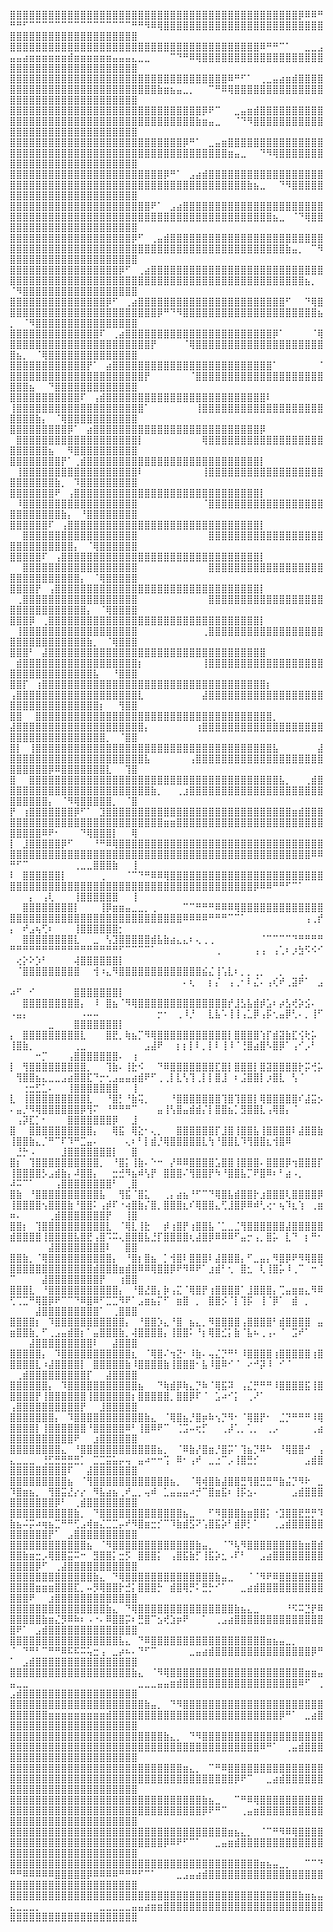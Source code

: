 ⣿⣿⣿⣿⣿⣿⣿⣿⣿⣿⣿⣿⣿⣿⣿⣿⣿⣿⣿⣿⣿⣿⣿⣿⣿⣿⣿⣿⣿⣿⣿⣿⣿⣿⣿⣿⣿⣿⣿⣿⣿⣿⣿⣿⣿⡿⠿⠿⠛⠛⠛⠋⠉⠉⠉⠉⠉⠉⠉⠉⠉⠉⠉⠉⠉⠉⠉⠉⠛⠛⠻⠿⢿⣿⣿⣿⣿⣿⣿⣿⣿⣿⣿⣿⣿⣿⣿⣿⣿⣿⣿⣿⣿⣿⣿⣿⣿⣿⣿⣿⣿⣿⣿⣿⣿⣿⣿⣿⣿⣿⣿⣿⣿⣿⣿⣿⣿⣿
⣿⣿⣿⣿⣿⣿⣿⣿⣿⣿⣿⣿⣿⣿⣿⣿⣿⣿⣿⣿⣿⣿⣿⣿⣿⣿⣿⣿⣿⣿⣿⣿⣿⣿⣿⣿⣿⣿⣿⠿⠛⠛⠉⠁⠀⠀⣀⣀⣠⣤⣤⣴⣶⣶⣶⣶⣶⣶⣾⣶⣶⣶⣶⣶⣶⣤⣤⣤⣄⣀⣀⠀⠀⠀⠉⠙⠛⠿⢿⣿⣿⣿⣿⣿⣿⣿⣿⣿⣿⣿⣿⣿⣿⣿⣿⣿⣿⣿⣿⣿⣿⣿⣿⣿⣿⣿⣿⣿⣿⣿⣿⣿⣿⣿⣿⣿⣿⣿
⣿⣿⣿⣿⣿⣿⣿⣿⣿⣿⣿⣿⣿⣿⣿⣿⣿⣿⣿⣿⣿⣿⣿⣿⣿⣿⣿⣿⣿⣿⣿⣿⣿⣿⠿⠛⠋⠁⠀⢀⣀⣤⣴⣶⣾⣿⣿⣿⣿⣿⣿⣿⣿⣿⣿⣿⣿⣿⣿⣿⣿⣿⣿⣿⣿⣿⣿⣿⣿⣿⣿⣿⣷⣶⣦⣤⣀⡀⠀⠀⠉⠛⠿⢿⣿⣿⣿⣿⣿⣿⣿⣿⣿⣿⣿⣿⣿⣿⣿⣿⣿⣿⣿⣿⣿⣿⣿⣿⣿⣿⣿⣿⣿⣿⣿⣿⣿⣿
⣿⣿⣿⣿⣿⣿⣿⣿⣿⣿⣿⣿⣿⣿⣿⣿⣿⣿⣿⣿⣿⣿⣿⣿⣿⣿⣿⣿⣿⣿⡿⠟⠉⠀⠀⣀⣤⣶⣾⣿⣿⣿⣿⣿⣿⣿⣿⣿⣿⣿⣿⣿⣿⣿⣿⣿⣿⣿⣿⣿⣿⣿⣿⣿⣿⣿⣿⣿⣿⣿⣿⣿⣿⣿⣿⣿⣿⣿⣷⣶⣤⣀⠀⠀⠈⠙⠻⣿⣿⣿⣿⣿⣿⣿⣿⣿⣿⣿⣿⣿⣿⣿⣿⣿⣿⣿⣿⣿⣿⣿⣿⣿⣿⣿⣿⣿⣿⣿
⣿⣿⣿⣿⣿⣿⣿⣿⣿⣿⣿⣿⣿⣿⣿⣿⣿⣿⣿⣿⣿⣿⣿⣿⣿⣿⣿⡿⠛⠁⠀⣀⣤⣶⣿⣿⣿⣿⣿⣿⣿⣿⣿⣿⣿⣿⣿⣿⣿⣿⣿⣿⣿⣿⣿⣿⣿⣿⣿⣿⣿⣿⣿⣿⣿⣿⣿⣿⣿⣿⣿⣿⣿⣿⣿⣿⣿⣿⣿⣿⣿⣿⣿⣶⣤⣀⠀⠀⠙⠻⢿⣿⣿⣿⣿⣿⣿⣿⣿⣿⣿⣿⣿⣿⣿⣿⣿⣿⣿⣿⣿⣿⣿⣿⣿⣿⣿⣿
⣿⣿⣿⣿⣿⣿⣿⣿⣿⣿⣿⣿⣿⣿⣿⣿⣿⣿⣿⣿⣿⣿⣿⣿⡿⠛⠁⠀⣠⣴⣾⣿⣿⣿⣿⣿⣿⣿⣿⣿⣿⣿⣿⣿⣿⣿⣿⣿⣿⣿⣿⣿⣿⣿⣿⣿⣿⣿⣿⣿⣿⣿⣿⣿⣿⣿⣿⣿⣿⣿⣿⣿⣿⣿⣿⣿⣿⣿⣿⣿⣿⣿⣿⣿⣿⣿⣷⣦⣀⠀⠀⠙⠻⣿⣿⣿⣿⣿⣿⣿⣿⣿⣿⣿⣿⣿⣿⣿⣿⣿⣿⣿⣿⣿⣿⣿⣿⣿
⣿⣿⣿⣿⣿⣿⣿⣿⣿⣿⣿⣿⣿⣿⣿⣿⣿⣿⣿⣿⣿⣿⠟⠁⠀⣠⣴⣿⣿⣿⣿⣿⣿⣿⣿⣿⣿⣿⣿⣿⣿⣿⣿⣿⣿⣿⣿⣿⣿⣿⣿⣿⣿⣿⣿⣿⣿⣿⣿⣿⣿⣿⣿⣿⣿⣿⣿⣿⣿⣿⣿⣿⣿⣿⣿⣿⣿⣿⣿⣿⣿⣿⣿⣿⣿⣿⣿⣿⣿⣿⣦⣀⠀⠈⠙⢿⣿⣿⣿⣿⣿⣿⣿⣿⣿⣿⣿⣿⣿⣿⣿⣿⣿⣿⣿⣿⣿⣿
⣿⣿⣿⣿⣿⣿⣿⣿⣿⣿⣿⣿⣿⣿⣿⣿⣿⣿⣿⡿⠋⠀⢀⣤⣾⣿⣿⣿⣿⣿⣿⣿⣿⣿⣿⣿⣿⣿⣿⣿⣿⣿⣿⣿⣿⣿⣿⣿⣿⣿⣿⣿⣿⣿⣿⣿⣿⣿⣿⣿⣿⣿⣿⣿⣿⣿⣿⣿⣿⣿⣿⣿⣿⣿⣿⣿⣿⣿⣿⣿⣿⣿⣿⣿⣿⣿⣿⣿⣿⣿⣿⣿⣷⣤⡀⠀⠉⠻⣿⣿⣿⣿⣿⣿⣿⣿⣿⣿⣿⣿⣿⣿⣿⣿⣿⣿⣿⣿
⣿⣿⣿⣿⣿⣿⣿⣿⣿⣿⣿⣿⣿⣿⣿⣿⣿⡿⠋⠀⢀⣴⣿⣿⣿⣿⣿⣿⣿⣿⣿⣿⣿⣿⣿⣿⣿⣿⣿⣿⣿⣿⣿⣿⣿⣿⣿⣿⣿⣿⣿⣿⣿⣿⣿⣿⣿⣿⣿⣿⣿⣿⣿⣿⣿⣿⣿⣿⣿⣿⣿⣿⣿⣿⣿⣿⣿⣿⣿⣿⣿⣿⣿⣿⣿⣿⣿⣿⣿⣿⣿⣿⣿⣿⣿⣦⡀⠀⠈⠻⣿⣿⣿⣿⣿⣿⣿⣿⣿⣿⣿⣿⣿⣿⣿⣿⣿⣿
⣿⣿⣿⣿⣿⣿⣿⣿⣿⣿⣿⣿⣿⣿⣿⡿⠋⠀⢀⣴⣿⣿⣿⣿⣿⣿⣿⣿⣿⣿⣿⣿⣿⣿⣿⣿⣿⣿⣿⣿⣿⣿⣿⠋⠀⠀⠙⢿⣿⣿⣿⣿⣿⣿⣿⣿⣿⣿⣿⣿⣿⣿⣿⣿⣿⣿⣿⣿⣿⣿⣿⣿⡿⠛⠙⠻⣿⣿⣿⣿⣿⣿⣿⣿⣿⣿⣿⣿⣿⣿⣿⣿⣿⣿⣿⣿⣿⣦⡀⠀⠈⠻⣿⣿⣿⣿⣿⣿⣿⣿⣿⣿⣿⣿⣿⣿⣿⣿
⣿⣿⣿⣿⣿⣿⣿⣿⣿⣿⣿⣿⣿⣿⠏⠀⢀⣴⣿⣿⣿⣿⣿⣿⣿⣿⣿⣿⣿⣿⣿⣿⣿⣿⣿⣿⣿⣿⣿⣿⣿⡿⠁⠀⠀⠀⠀⠈⢿⣿⣿⣿⣿⣿⣿⣿⣿⣿⣿⣿⣿⣿⣿⣿⣿⣿⣿⣿⣿⣿⣿⡟⠀⠀⠀⠀⠈⢿⣿⣿⣿⣿⣿⣿⣿⣿⣿⣿⣿⣿⣿⣿⣿⣿⣿⣿⣿⣿⣿⣦⡀⠀⠈⢿⣿⣿⣿⣿⣿⣿⣿⣿⣿⣿⣿⣿⣿⣿
⣿⣿⣿⣿⣿⣿⣿⣿⣿⣿⣿⣿⡟⠁⠀⣴⣿⣿⣿⣿⣿⣿⣿⣿⣿⣿⣿⣿⣿⣿⣿⣿⣿⣿⣿⣿⣿⣿⣿⣿⣿⠁⠀⠀⠀⠀⠀⠀⠈⣿⣿⣿⣿⣿⣿⣿⣿⣿⣿⣿⣿⣿⣿⣿⣿⣿⣿⣿⣿⣿⡟⠀⠀⠀⠀⠀⠀⠈⣿⣿⣿⣿⣿⣿⣿⣿⣿⣿⣿⣿⣿⣿⣿⣿⣿⣿⣿⣿⣿⣿⣿⣦⠀⠀⠙⣿⣿⣿⣿⣿⣿⣿⣿⣿⣿⣿⣿⣿
⣿⣿⣿⣿⣿⣿⣿⣿⣿⣿⣿⠏⠀⢠⣾⣿⣿⣿⣿⣿⣿⣿⣿⣿⣿⣿⣿⣿⣿⣿⣿⣿⣿⣿⣿⣿⣿⣿⣿⣿⠇⠀⠀⠀⠀⠀⠀⠀⠀⢸⣿⣿⣿⣿⣿⣿⣿⣿⣿⣿⣿⣿⣿⣿⣿⣿⣿⣿⣿⣿⠁⠀⠀⠀⠀⠀⠀⠀⢸⣿⣿⣿⣿⣿⣿⣿⣿⣿⣿⣿⣿⣿⣿⣿⣿⣿⣿⣿⣿⣿⣿⣿⣷⡄⠀⠈⢿⣿⣿⣿⣿⣿⣿⣿⣿⣿⣿⣿
⣿⣿⣿⣿⣿⣿⣿⣿⣿⡿⠁⠀⣴⣿⣿⣿⣿⣿⣿⣿⣿⣿⣿⣿⣿⣿⣿⣿⣿⣿⣿⣿⣿⣿⣿⣿⣿⣿⣿⡿⠀⠀⠀⠀⠀⠀⠀⠀⠀⠀⣿⣿⣿⣿⣿⣿⣿⣿⣿⣿⣿⣿⣿⣿⣿⣿⣿⣿⣿⡇⠀⠀⠀⠀⠀⠀⠀⠀⠀⢿⣿⣿⣿⣿⣿⣿⣿⣿⣿⣿⣿⣿⣿⣿⣿⣿⣿⣿⣿⣿⣿⣿⣿⣿⣦⠀⠀⠻⣿⣿⣿⣿⣿⣿⣿⣿⣿⣿
⣿⣿⣿⣿⣿⣿⣿⣿⡟⠁⢀⣾⣿⣿⣿⣿⣿⣿⣿⣿⣿⣿⣿⣿⣿⣿⣿⣿⣿⣿⣿⣿⣿⣿⣿⣿⣿⣿⣿⡇⠀⠀⠀⠀⠀⠀⠀⠀⠀⠀⢸⣿⣿⣿⣿⣿⣿⣿⣿⣿⣿⣿⣿⣿⣿⣿⣿⣿⣿⠇⠀⠀⠀⠀⠀⠀⠀⠀⠀⢸⣿⣿⣿⣿⣿⣿⣿⣿⣿⣿⣿⣿⣿⣿⣿⣿⣿⣿⣿⣿⣿⣿⣿⣿⣿⣷⡀⠀⠹⣿⣿⣿⣿⣿⣿⣿⣿⣿
⣿⣿⣿⣿⣿⣿⣿⠟⠀⢠⣿⣿⣿⣿⣿⣿⣿⣿⣿⣿⣿⣿⣿⣿⣿⣿⣿⣿⣿⣿⣿⣿⣿⣿⣿⣿⣿⣿⣿⡇⠀⠀⠀⠀⠀⠀⠀⠀⠀⠀⠸⣿⣿⣿⣿⣿⣿⣿⣿⣿⣿⣿⣿⣿⣿⣿⣿⣿⣿⠀⠀⠀⠀⠀⠀⠀⠀⠀⠀⠈⣿⣿⣿⣿⣿⣿⣿⣿⣿⣿⣿⣿⣿⣿⣿⣿⣿⣿⣿⣿⣿⣿⣿⣿⣿⣿⣷⡄⠀⠘⣿⣿⣿⣿⣿⣿⣿⣿
⣿⣿⣿⣿⣿⣿⠏⠀⢠⣿⣿⣿⣿⣿⣿⣿⣿⣿⣿⣿⣿⣿⣿⣿⣿⣿⣿⣿⣿⣿⣿⣿⣿⣿⣿⣿⣿⣿⣿⡇⠀⠀⠀⠀⠀⠀⠀⠀⠀⠀⠀⣿⣿⣿⣿⣿⣿⣿⣿⣿⣿⣿⣿⣿⣿⣿⣿⣿⣿⠀⠀⠀⠀⠀⠀⠀⠀⠀⠀⠀⣿⣿⣿⣿⣿⣿⣿⣿⣿⣿⣿⣿⣿⣿⣿⣿⣿⣿⣿⣿⣿⣿⣿⣿⣿⣿⣿⣿⡄⠀⠈⢿⣿⣿⣿⣿⣿⣿
⣿⣿⣿⣿⣿⠏⠀⢠⣿⣿⣿⣿⣿⣿⣿⣿⣿⣿⣿⣿⣿⣿⣿⣿⣿⣿⣿⣿⣿⣿⣿⣿⣿⣿⣿⣿⣿⣿⣿⡇⠀⠀⠀⠀⠀⠀⠀⠀⠀⠀⠀⣿⣿⣿⣿⣿⣿⣿⣿⣿⣿⣿⣿⣿⣿⣿⣿⣿⣿⠀⠀⠀⠀⠀⠀⠀⠀⠀⠀⠀⣿⣿⣿⣿⣿⣿⣿⣿⣿⣿⣿⣿⣿⣿⣿⣿⣿⣿⣿⣿⣿⣿⣿⣿⣿⣿⣿⣿⣿⡄⠀⠈⢿⣿⣿⣿⣿⣿
⣿⣿⣿⣿⡟⠀⢠⣿⣿⣿⣿⣿⣿⣿⣿⣿⣿⣿⣿⣿⣿⣿⣿⣿⣿⣿⣿⣿⣿⣿⣿⣿⣿⣿⣿⣿⣿⣿⣿⡇⠀⠀⠀⠀⠀⠀⠀⠀⠀⠀⢀⣿⣿⣿⣿⣿⣿⣿⣿⣿⣿⣿⣿⣿⣿⣿⣿⣿⣿⠀⠀⠀⠀⠀⠀⠀⠀⠀⠀⠀⣿⣿⣿⣿⣿⣿⣿⣿⣿⣿⣿⣿⣿⣿⣿⣿⣿⣿⣿⣿⣿⣿⣿⣿⣿⣿⣿⣿⣿⣿⡄⠀⠈⢿⣿⣿⣿⣿
⣿⣿⣿⡿⠀⢀⣿⣿⣿⣿⣿⣿⣿⣿⣿⣿⣿⣿⣿⣿⣿⣿⣿⣿⣿⣿⣿⣿⣿⣿⣿⣿⣿⣿⣿⣿⣿⣿⣿⡇⠀⠀⠀⠀⠀⠀⠀⠀⠀⠀⢸⣿⣿⣿⣿⣿⣿⣿⣿⣿⣿⣿⣿⣿⣿⣿⣿⣿⣿⠀⠀⠀⠀⠀⠀⠀⠀⠀⠀⢀⣿⣿⣿⣿⣿⣿⣿⣿⣿⣿⣿⣿⣿⣿⣿⣿⣿⣿⣿⣿⣿⣿⣿⣿⣿⣿⣿⣿⣿⣿⣷⡀⠀⠈⢿⣿⣿⣿
⣿⣿⣿⠃⠀⣼⣿⣿⣿⣿⣿⣿⣿⣿⣿⣿⣿⣿⣿⣿⣿⣿⣿⣿⣿⣿⣿⣿⣿⣿⣿⣿⣿⣿⣿⣿⣿⣿⣿⣿⠀⠀⠀⠀⠀⠀⠀⠀⠀⠀⣾⣿⣿⣿⣿⣿⣿⣿⣿⣿⣿⣿⣿⣿⣿⣿⣿⣿⣿⡆⠀⠀⠀⠀⠀⠀⠀⠀⠀⢸⣿⣿⣿⣿⣿⣿⣿⣿⣿⣿⣿⣿⣿⣿⣿⣿⣿⣿⣿⣿⣿⣿⣿⣿⣿⣿⣿⣿⣿⣿⣿⣧⠀⠀⠘⣿⣿⣿
⣿⣿⡏⠀⢰⣿⣿⣿⣿⣿⣿⣿⣿⣿⣿⣿⣿⣿⣿⣿⣿⣿⣿⣿⣿⣿⣿⣿⣿⣿⣿⣿⣿⣿⣿⣿⣿⣿⣿⣿⡆⠀⠀⠀⠀⠀⠀⠀⠀⢠⣿⣿⣿⣿⣿⣿⣿⣿⣿⣿⣿⣿⣿⣿⣿⣿⣿⣿⣿⣇⠀⠀⠀⠀⠀⠀⠀⠀⠀⣼⣿⣿⣿⣿⣿⣿⣿⣿⣿⣿⣿⣿⣿⣿⣿⣿⣿⣿⣿⣿⣿⣿⣿⣿⣿⣿⣿⣿⣿⣿⣿⣿⡆⠀⠀⢻⣿⣿
⣿⣿⠀⠀⣿⣿⣿⣿⣿⣿⣿⣿⣿⣿⣿⣿⣿⣿⣿⣿⣿⣿⣿⣿⣿⣿⣿⣿⣿⣿⣿⣿⣿⣿⣿⣿⣿⣿⣿⣿⣿⡀⠀⠀⠀⠀⠀⠀⠀⣼⣿⣿⣿⣿⣿⣿⣿⣿⣿⣿⣿⣿⣿⣿⣿⣿⣿⣿⣿⣿⡄⠀⠀⠀⠀⠀⠀⠀⢰⣿⣿⣿⣿⣿⣿⣿⣿⣿⣿⣿⣿⣿⣿⣿⣿⣿⣿⣿⣿⣿⣿⣿⣿⣿⣿⣿⣿⣿⣿⣿⣿⣿⣿⡀⠀⠈⣿⣿
⣿⡇⠀⢸⣿⣿⣿⣿⣿⣿⣿⣿⣿⣿⣿⣿⣿⣿⣿⣿⣿⣿⣿⣿⣿⣿⣿⣿⣿⣿⣿⣿⣿⣿⣿⣿⣿⣿⣿⣿⣿⣧⠀⠀⠀⠀⠀⠀⣼⣿⣿⣿⣿⣿⣿⣿⣿⣿⣿⣿⣿⣿⣿⣿⣿⣿⣿⣿⣿⣿⣧⠀⠀⠀⠀⠀⠀⢠⣿⣿⣿⣿⣿⣿⣿⣿⣿⣿⣿⣿⣿⣿⣿⣿⣿⣿⣿⣿⣿⣿⣿⣿⣿⣿⡿⠿⣿⣿⣿⣿⣿⣿⣿⣇⠀⠀⢹⣿
⣿⠀⠀⣿⣿⣿⣿⣿⣿⣿⣿⣿⣿⣿⣿⣿⣿⣿⣿⣿⣿⣿⣿⣿⣿⣿⣿⣿⣿⣿⣿⣿⣿⣿⣿⣿⣿⣿⣿⣿⣿⣿⣧⡀⠀⠀⢀⣾⣿⣿⣿⣿⣿⣿⣿⣿⣿⣿⣿⣿⣿⣿⣿⣿⣿⣿⣿⣿⣿⣿⣿⣷⡀⠀⠀⢀⣰⣿⣿⣿⣿⣿⣿⣿⣿⣿⣿⣿⣿⣿⣿⣿⣿⣿⣿⣿⣿⣿⣿⣿⣿⣿⣿⣿⡄⠀⠈⠻⢿⣿⣿⣿⣿⣿⡀⠀⠈⣿
⡟⠀⢰⣿⣿⣿⣿⣿⣿⣿⡿⠋⠁⠀⣹⣿⣿⣿⣿⣿⣿⣿⣿⣿⣿⣿⣿⣿⣿⣿⣿⣿⣿⣿⣿⣿⣿⣿⣿⣿⣿⣿⣿⣿⣶⣾⣿⣿⣿⣿⣿⣿⣿⣿⣿⣿⣿⣿⣿⣿⣿⣿⣿⣿⣿⣿⣿⣿⣿⣿⣿⣿⣿⣶⣶⣿⣿⣿⣿⣿⣿⣿⣿⣿⣿⣿⣿⣿⣿⣿⣿⣿⣿⣿⣿⣿⣿⣿⣿⣿⣿⣿⣿⠿⠟⠂⠀⠀⠀⠙⢿⣿⣿⣿⡇⠀⠀⢿
⡇⠀⣸⣿⣿⣿⣿⣿⡿⠋⠀⠀⠀⠘⠛⠿⢿⣿⣿⣿⣿⣿⣿⣿⣿⣿⣿⣿⣿⣿⣿⣿⣿⣿⣿⣿⣿⣿⣿⣿⣿⣿⣿⣿⣿⣿⣿⣿⣿⣿⣿⣿⣿⣿⣿⣿⣿⣿⣿⣿⣿⣿⣿⣿⣿⣿⣿⣿⣿⣿⣿⣿⣿⣿⣿⣿⣿⣿⣿⣿⣿⣿⣿⣿⣿⣿⣿⣿⣿⣿⣿⣿⣿⣿⣿⣿⠿⠿⠛⠋⠉⠀⠀⠀⠀⠀⠀⠀⢀⣀⣀⣿⣿⣿⣷⠀⠀⢸
⠇⠀⣿⣿⣿⣿⣿⣿⡇⠀⠀⠀⠀⠀⢀⠀⠀⠀⠈⠉⠙⠛⠿⠿⢿⣿⣿⣿⣿⣿⣿⣿⣿⣿⣿⣿⣿⣿⣿⣿⣿⣿⣿⣿⣿⣿⣿⣿⣿⣿⣿⣿⣿⣿⣿⣿⣿⣿⣿⣿⣿⣿⣿⣿⣿⣿⣿⣿⣿⣿⣿⣿⣿⣿⣿⣿⣿⣿⣿⣿⣿⣿⣿⣿⣿⣿⣿⡿⠿⠿⠛⠛⠋⠉⠁⠀⠀⠀⠀⠀⠀⡄⠀⢠⢇⠀⠀⠀⢸⣿⣿⣿⣿⣿⣿⠀⠀⢸
⠀⠀⣿⣿⣿⣿⣿⣿⣿⣿⡇⠀⠀⠀⢸⡿⣶⣶⣤⣀⣀⡀⢀⠀⠀⠀⠀⠉⠉⠛⠛⠛⠿⠿⠿⢿⣿⣿⣿⣿⣿⣿⣿⣿⣿⣿⣿⣿⣿⣿⣿⣿⣿⣿⣿⣿⣿⣿⣿⣿⣿⣿⣿⣿⣿⣿⣿⣿⣿⣿⣿⣿⣿⣿⣿⣿⠿⠿⠿⠿⠛⠛⠛⠉⠉⠁⠀⠀⠀⠀⠀⠀⠀⠀⠀⢠⢀⡞⡄⠀⠞⣠⢦⢋⠆⠀⠀⠀⢸⣿⣿⣿⣿⣿⣿⡂⠀⠀
⠀⠀⣿⣿⣿⣿⣿⣿⣿⣿⣇⠀⠀⣀⠀⢣⣹⣿⣿⣿⣿⣿⣾⣧⣷⣴⣄⣄⠆⢄⢀⢀⠀⠀⠀⠀⠀⠀⠀⠈⠉⠉⠉⠉⠙⠛⠛⠛⠛⠛⠛⠛⠛⠛⠛⠛⠛⠛⠛⠛⠛⠛⠛⠛⠛⠛⠋⠉⠉⠉⠉⠁⠀⠀⠀⠀⠀⠀⠀⠀⠀⢀⠀⠀⠀⠀⠀⢠⢠⠀⢠⢁⠆⡰⣳⠫⠪⠊⠀⢔⡕⠕⡱⠃⠀⠀⠀⠀⢼⣿⣿⣿⣿⣿⣿⡇⠀⠀
⠀⠈⣿⣿⣿⣿⣿⣿⣿⣿⣿⠀⠀⢺⠰⣄⠻⣿⣿⣿⣿⣿⣿⣿⣿⣿⣿⣿⣿⣿⣮⣌⢸⢡⣇⠆⡀⡀⢀⡀⠀⠀⡀⠀⠀⢀⠀⠀⠀⠀⠀⠀⠀⠀⠀⠀⠀⠀⠀⠀⠀⠀⠀⠀⠀⠀⠀⠀⠀⠀⠀⠀⠀⠀⠀⠀⠄⢆⠀⠀⡆⡌⠀⢠⢀⠂⠇⣌⠄⢠⢎⠞⢀⣽⠟⠁⠀⣠⠴⠋⠀⠊⠀⠀⠀⠀⠀⠀⣿⣿⣿⣿⣿⣿⣿⡇⠀⠀
⠀⠀⣿⣿⣿⣿⣿⣿⣿⣿⣿⡄⠀⠸⠀⣿⣦⠈⠻⢿⣿⣿⣿⣿⣿⣿⣿⣿⣿⣿⣿⣿⣿⣿⡞⣸⣣⣧⣾⡾⣡⠆⡴⣣⢞⡵⣪⠄⠀⠠⣤⡄⠀⠀⠀⠀⠀⠀⠀⠀⠠⠤⠤⠀⠀⠀⠀⠀⠀⠀⠀⠀⡒⠂⠀⢀⠸⡘⠀⠀⣇⣧⠡⢸⢸⢠⣁⡿⢠⡯⢂⣤⡿⢃⠄⡀⢸⠋⠀⠀⠀⠀⠀⠀⣀⠀⠀⠀⣿⣿⣿⣿⣿⣿⣿⡇⠀⠀
⡄⠀⣿⣿⣿⣿⣿⣿⣿⣿⣿⣇⠀⠀⠀⣿⣟⡀⢷⣦⡉⠻⢿⣿⣿⣿⣿⣿⣿⣿⣿⣿⣿⣿⡇⣿⣿⣿⣿⢱⡏⣾⣽⣷⣏⢪⢗⡥⠀⢸⣿⣷⡀⠀⠀⠀⠀⠀⠀⢀⣀⠀⠀⠀⠀⠀⠀⠀⠀⠀⣠⣼⠟⠀⠀⡆⡆⡇⠇⡀⡇⠇⢸⠸⠈⢘⣿⣴⣿⠣⣿⡿⠁⢠⠊⡠⠃⠀⠀⠀⠀⠀⠒⡉⠀⠀⠀⢠⣿⣿⣿⣿⣿⣿⣿⠄⠀⢰
⡇⠀⢻⣿⣿⣿⣿⣿⣿⣿⣿⣿⡀⠀⠀⢹⣷⠄⢸⣗⠪⠀⠀⠙⠿⣿⣿⣿⣿⣿⣿⣿⣏⣿⡇⣿⣿⣿⡇⣿⣽⣿⣿⣿⣿⡗⡭⢚⡥⠀⢻⣿⣿⣦⣄⣀⣀⣠⣴⣿⣿⣏⠙⡒⢂⣠⣤⣤⣴⣾⠟⠋⢀⢀⡇⣇⢣⢹⢀⡇⡇⣿⣸⠀⠆⣨⣿⣿⡇⡰⣿⣇⠀⢣⠈⠀⠀⠀⠀⠀⢐⣒⣋⣁⠄⠀⠀⢸⣿⣿⣿⣿⣿⣿⣿⠀⠀⢸
⣇⠀⢸⣿⣿⣿⣿⣿⣿⣿⣿⣿⣇⠀⠀⠘⣿⡃⠘⣷⢭⡀⠀⠀⠀⠘⣿⣿⣿⣿⣿⣿⣿⢹⣿⢹⣿⣿⡇⢿⣿⣿⣿⣿⣿⠎⣼⣭⡢⠄⣤⡘⠻⢿⣿⣿⣿⣿⣿⣿⡿⢻⠍⠀⠘⠛⠛⠛⠉⠀⠀⠀⣤⢸⢣⣿⣤⣾⣾⡌⡇⣿⣿⣦⡁⣻⣿⣿⣇⢠⢿⣿⡄⠈⠀⠀⠀⠀⠀⢠⡽⣏⡁⠂⠀⠀⠀⣿⣿⣿⣿⣿⣿⣿⡿⠀⠀⣸
⣿⠀⠀⣿⣿⣿⣿⣿⣿⣿⣿⣿⣿⡄⠀⠀⢿⣯⠀⢿⣕⠂⢄⡀⠀⠀⣿⣿⣿⣿⣿⣿⡏⣸⣿⢸⣿⣿⣧⢸⣿⣿⣿⣿⠇⣼⣿⣿⣷⢸⣿⣿⣷⣄⡈⠛⠉⠏⠹⠛⣉⣤⠄⠀⠀⠀⠀⢄⠆⠃⡇⣾⡘⢿⣿⣿⣿⣿⣿⣇⢳⠘⣿⣿⣇⠹⢻⣿⣿⣆⢺⣿⠿⠀⠀⠀⠀⠀⠀⣘⡓⠠⠀⠀⠀⠀⣸⣿⣿⣿⣿⣿⣿⣿⡇⠀⠀⣿
⣿⡆⠀⢹⣿⣿⣿⣿⣿⣿⣿⣿⣿⣿⡀⠀⠘⣿⡅⢸⣷⠄⠑⠒⠀⡜⠿⠿⣿⣿⣿⣿⣡⣿⣿⢸⣿⣿⣿⠄⣿⣿⣿⡿⢲⣿⣿⣿⡏⢸⣿⣿⣿⣿⡣⣠⣾⣷⡄⠼⣿⣿⡄⠀⠀⣒⣚⠻⣦⠾⢣⡟⠀⣿⣿⣿⠌⢻⣿⣿⡟⠳⠘⣿⣿⣧⡉⠟⣿⠿⠆⠃⣴⠠⡀⠀⠀⠀⠼⠭⠉⠁⠀⠀⠀⢠⣿⣿⣿⣿⣿⣿⣿⣿⠃⠀⢀⣿
⣿⣷⠀⠘⣿⣿⣿⣿⣿⣿⣿⣿⣿⣿⣧⠀⠀⢻⣯⠈⣿⣅⠀⠀⢀⡄⣴⣦⠘⠋⠉⠙⢿⣿⣧⣾⣿⣿⡗⣰⣿⣿⣿⢇⣿⣿⣿⣿⡿⢸⣿⣿⣿⣿⢢⣿⣿⣿⣷⠘⣿⣿⠅⢠⡾⠏⠐⢴⣿⣷⡌⣿⡀⣿⣿⣿⣆⠎⢿⣿⣿⣄⢋⣸⣿⡿⠿⠾⢃⢔⠂⢦⠹⣆⢱⠀⢀⣶⠶⠄⠀⠀⠀⠀⢀⣾⣿⣿⣿⣿⣿⣿⣿⡟⠀⠀⢸⣿
⣿⣿⡆⠀⢹⣿⣿⣿⣿⣿⣿⣿⣿⣿⣿⣇⠀⠈⢿⣇⢸⣗⠀⠀⡾⢰⣿⡟⢰⣿⣿⣧⠈⣁⣀⣈⢻⣿⣿⣿⣿⣿⣿⣼⣿⣿⣿⣿⣿⣾⣿⣿⣿⣿⢸⣿⣿⣿⣿⣧⣿⣟⢠⣿⠩⠭⢄⣿⣿⣿⣧⣘⡏⣿⣿⣿⣿⢆⣼⣿⡿⠿⠿⠿⠋⣤⡒⢠⡀⣿⡥⠀⣇⠙⠀⡆⠛⠂⠀⠀⠀⠀⠀⠀⣼⣿⣿⣿⣿⣿⣿⣿⣿⠇⠀⠀⣿⣿
⣿⣿⣷⡀⠈⢿⣿⣿⣿⣿⣿⣿⣿⣿⣿⣿⡄⠀⠘⣿⡆⣿⣦⠀⡁⢺⣿⠇⣿⣿⣿⠇⣼⣿⣿⣿⡄⠋⣀⣤⡄⠻⣿⡿⠟⠻⢿⣿⣿⣿⣿⣿⣿⣿⣿⣿⣿⣿⣿⣿⣿⣿⣾⣿⣿⣿⣶⣾⣿⠿⠿⢿⣿⣿⡿⠟⠻⠿⠟⠁⣰⣾⠃⢂⠀⣿⣂⠀⢇⢸⣿⡥⠸⢀⠉⠀⠒⠈⠉⠀⠀⠀⠀⣼⣿⣿⣿⣿⣿⣿⣿⣿⡟⠀⠀⢰⣿⣿
⣿⣿⣿⣇⠀⠘⣿⣿⣿⣿⣿⣿⣿⣿⣿⣿⣿⡄⠀⠘⣿⣜⣿⡄⡷⢠⣍⠈⢿⣿⡟⢰⣿⣿⣿⣿⠁⣸⣿⣿⣿⡄⢉⣤⣶⣶⣄⠻⠿⢋⢉⣉⠛⢿⣿⡿⠟⠉⠉⠙⠿⣿⠿⠋⣉⣉⠻⠟⠁⣠⣶⣦⡍⠋⠀⣶⣿⠀⡀⠀⣿⣿⡪⠈⡇⢹⡯⠀⢸⠈⡿⠁⠀⣾⠀⡀⠀⠀⠀⠀⠀⠀⣼⣿⣿⣿⣿⣿⣿⣿⣿⣿⠁⠀⢀⣿⣿⣿
⣿⣿⣿⣿⡆⠀⠹⣿⣿⣿⣿⣿⣿⣿⣿⣿⣿⣿⡄⠀⠘⣿⣿⡱⣄⠘⣿⠀⣦⣄⡀⠻⣿⣿⣿⣿⢠⣿⣿⣿⣿⠃⣾⣿⣿⣿⣿⠀⣤⣶⣿⣿⣷⡀⠋⢀⣠⣤⣾⣿⡆⠁⣤⣿⣿⣿⣷⡀⢼⣿⣿⣿⣿⡄⢸⣿⣿⠅⠘⡆⢿⣿⣊⡅⣷⠈⣧⠦⢀⢠⠄⠈⠀⣩⠞⠁⠀⠀⠀⠀⠀⣼⣿⣿⣿⣿⣿⣿⣿⣿⣿⠇⠀⠀⣼⣿⣿⣿
⣿⣿⣿⣿⣿⡄⠀⠹⣿⣿⣿⣿⣿⣿⣿⣿⣿⣿⣿⣆⠀⠈⢿⣿⠌⢲⣝⠂⠸⣷⠄⢤⣌⡙⠛⠃⠸⣿⣿⣿⣿⢰⣿⣿⣿⣿⣿⢰⣿⣿⣿⣿⣿⣇⠰⣼⣿⣿⣿⣿⡇⠀⣿⣿⣿⣿⣿⣷⠸⣿⣿⣿⣿⣷⢸⣿⣿⣿⠂⣧⠸⣿⠿⠊⠈⠀⠔⠚⡽⠸⠀⠊⠈⠀⠀⠀⠀⠀⠀⢀⣾⣿⣿⣿⣿⣿⣿⣿⣿⣿⡏⠀⠀⣼⣿⣿⣿⣿
⣿⣿⣿⣿⣿⣿⡄⠀⠹⣿⣿⣿⣿⣿⣿⣿⣿⣿⣿⣿⣦⠀⠀⠙⢷⣾⡿⢷⣄⡙⠷⠈⢿⣯⠽⠀⢠⣌⡛⠛⠛⠸⣿⣿⣿⣿⣯⢸⣿⣿⣿⣿⣿⡟⢸⣿⣿⣿⣿⣿⣿⢸⣿⣿⣿⣿⣿⣿⡆⣿⣿⣿⣿⣿⡀⣿⣿⡿⠏⠈⠀⣡⠴⠊⡅⠀⢀⠜⠁⠀⠀⠀⠀⠀⠀⠀⠀⠀⢠⣿⣿⣿⣿⣿⣿⣿⣿⣿⣿⡟⠀⠀⣸⣿⣿⣿⣿⣿
⣿⣿⣿⣿⣿⣿⣿⡄⠀⠹⣿⣿⣿⣿⣿⣿⣿⣿⣿⣿⣿⣷⣄⠀⠈⢿⣿⣦⡘⣿⡶⠷⢢⡙⠻⠂⠈⢿⣿⡟⠂⠀⣈⡙⠛⠛⠛⠸⢿⣿⣿⣿⣿⡇⢸⣿⣿⣿⣿⣿⣿⠘⣿⣿⣿⣿⣿⠿⠃⢸⣿⠿⠟⠉⠀⢈⣩⠤⢖⡋⠀⠀⢀⡼⢁⡀⢁⡀⠀⢀⡠⠀⠀⠀⠀⠀⢀⣴⣿⣿⣿⣿⣿⣿⣿⣿⣿⣿⠟⠀⠀⣰⣿⣿⣿⣿⣿⣿
⣿⣿⣿⣿⣿⣿⣿⣿⣄⠀⠘⣿⣿⣿⣿⣿⣿⣿⣿⣿⣿⣿⣿⣦⡀⠀⠈⠿⣷⡜⣿⣶⡘⣿⡭⠁⢹⣦⡙⠿⠓⠀⠘⢿⣿⣿⠚⠀⢠⣄⣀⣀⣀⠀⢘⣋⣛⣛⣛⣛⡁⠀⣉⣉⣭⣥⡤⢤⠀⣤⠴⠒⠒⢩⠀⠿⠂⢠⠞⠀⣀⣐⠉⡠⢸⣿⣛⡊⠀⠀⠀⠀⠀⠀⠀⣠⣾⣿⣿⣿⣿⣿⣿⣿⣿⣿⣿⠏⠀⠀⣼⣿⣿⣿⣿⣿⣿⣿
⣿⣿⣿⣿⣿⣿⣿⣿⣿⣦⠀⠈⢻⣿⣿⣿⣿⣿⣿⣿⣿⣿⣿⣿⣿⣦⡀⠀⠈⢿⢾⣿⣷⣼⣿⣿⣛⢻⣿⣛⣛⠛⣷⣬⡙⠻⠗⠀⣀⠹⣿⣶⣦⡀⠀⢻⣿⣭⣜⡔⡔⠀⠻⣧⣴⣦⢀⠞⣀⡀⢤⠾⠀⣁⣤⣤⣤⠴⡚⠉⣿⣶⣯⠆⢸⡯⣢⠄⠀⠀⠀⠀⠀⣠⣾⣿⣿⣿⣿⣿⣿⣿⣿⣿⣿⡿⠃⠀⢀⣾⣿⣿⣿⣿⣿⣿⣿⣿
⣿⣿⣿⣿⣿⣿⣿⣿⣿⣿⣷⡀⠀⠙⣿⣿⣿⣿⣿⣿⣿⣿⣿⣿⣿⣿⣿⣦⣀⠀⠀⠋⠻⣿⣿⣿⣷⣶⣿⣿⡅⠐⣹⣿⣿⣟⣛⡛⠹⣷⣦⠬⡭⠴⢶⣦⣉⠛⠛⢋⣠⢾⣶⣌⣉⣉⡤⠞⠻⣿⣶⣒⡊⠉⠹⣷⣾⣫⠝⢡⣿⣯⡵⠃⣾⡿⡃⠁⠀⠀⢀⣠⣾⣿⣿⣿⣿⣿⣿⣿⣿⣿⣿⣿⡟⠁⠀⣠⣿⣿⣿⣿⣿⣿⣿⣿⣿⣿
⣿⣿⣿⣿⣿⣿⣿⣿⣿⣿⣿⣿⣦⠀⠈⠻⣿⣿⣿⣿⣿⣿⣿⣿⣿⣿⣿⣿⣿⣷⣤⡀⠀⠈⠙⢧⠻⣿⣿⣿⣿⣿⣿⣿⣿⣷⣶⣿⣾⣿⣿⣷⣶⣒⡠⢿⣿⣿⣭⠭⠒⠀⣻⣿⣿⡅⣒⡫⠀⣿⣿⣿⡅⠀⢠⣿⣯⣷⡋⢸⣯⡵⣂⠠⠏⠃⠀⠀⣠⣴⣿⣿⣿⣿⣿⣿⣿⣿⣿⣿⣿⣿⡿⠋⠀⢀⣼⣿⣿⣿⣿⣿⣿⣿⣿⣿⣿⣿
⣿⣿⣿⣿⣿⣿⣿⣿⣿⣿⣿⣿⣿⣷⣄⠀⠙⢿⣿⣿⣿⣿⣿⣿⣿⣿⣿⣿⣿⣿⣿⣿⣷⣤⣀⠀⠀⠈⠈⠻⠟⠿⣿⣿⣿⣿⣿⣿⣿⣿⣿⣿⣿⣶⣶⣶⣿⣿⣿⣏⡀⠤⡻⢿⣿⣿⡗⣚⡅⣿⣿⣿⡓⠀⣾⣿⢿⡛⠅⣛⡓⠊⠁⠀⠀⣀⣴⣾⣿⣿⣿⣿⣿⣿⣿⣿⣿⣿⣿⣿⣿⠟⠀⠀⣰⣿⣿⣿⣿⣿⣿⣿⣿⣿⣿⣿⣿⣿
⣿⣿⣿⣿⣿⣿⣿⣿⣿⣿⣿⣿⣿⣿⣿⣷⣄⠀⠙⢿⣿⣿⣿⣿⣿⣿⣿⣿⣿⣿⣿⣿⣿⣿⣿⣷⣦⣄⣀⠀⠀⠀⠀⠘⠫⠭⣙⡟⠿⣿⣿⣿⣿⣿⣷⣶⣌⡻⠿⠷⠆⠠⠐⠄⠿⣿⣿⡭⠆⣛⣿⠉⣢⢞⣱⡶⠟⠀⠀⠁⠀⢀⣠⣴⣿⣿⣿⣿⣿⣿⣿⣿⣿⣿⣿⣿⣿⣿⣿⠟⠁⠀⣠⣾⣿⣿⣿⣿⣿⣿⣿⣿⣿⣿⣿⣿⣿⣿
⣿⣿⣿⣿⣿⣿⣿⣿⣿⣿⣿⣿⣿⣿⣿⣿⣿⣧⣄⠀⠙⠿⣿⣿⣿⣿⣿⣿⣿⣿⣿⣿⣿⣿⣿⣿⣿⣿⣿⣿⣶⣦⣤⣀⡀⠀⠀⠀⠀⠈⠀⠙⠛⠃⠉⠛⠛⠿⠯⠯⠭⢥⣒⢠⠀⣀⡴⠦⠄⠙⠋⠉⠀⠀⠀⠀⠀⣀⣤⣴⣾⣿⣿⣿⣿⣿⣿⣿⣿⣿⣿⣿⣿⣿⣿⣿⡿⠛⠁⠀⣠⣾⣿⣿⣿⣿⣿⣿⣿⣿⣿⣿⣿⣿⣿⣿⣿⣿
⣿⣿⣿⣿⣿⣿⣿⣿⣿⣿⣿⣿⣿⣿⣿⣿⣿⣿⣿⣷⣄⠀⠈⠻⢿⣿⣿⣿⣿⣿⣿⣿⣿⣿⣿⣿⣿⣿⣿⣿⣿⣿⣿⣿⣿⣿⣶⣶⣤⣤⣀⣀⠀⠀⠀⠀⠀⠀⠀⠀⠀⠀⠀⠀⠀⠀⠀⠀⠀⣀⣀⣀⣤⣤⣶⣾⣿⣿⣿⣿⣿⣿⣿⣿⣿⣿⣿⣿⣿⣿⣿⣿⣿⣿⠿⠋⠀⢀⣠⣾⣿⣿⣿⣿⣿⣿⣿⣿⣿⣿⣿⣿⣿⣿⣿⣿⣿⣿
⣿⣿⣿⣿⣿⣿⣿⣿⣿⣿⣿⣿⣿⣿⣿⣿⣿⣿⣿⣿⣿⣷⣤⡀⠀⠙⠻⣿⣿⣿⣿⣿⣿⣿⣿⣿⣿⣿⣿⣿⣿⣿⣿⣿⣿⣿⣿⣿⣿⣿⣿⣿⣿⣿⣿⣶⣶⣶⣶⣶⣶⣶⣶⣶⣾⣿⣿⣿⣿⣿⣿⣿⣿⣿⣿⣿⣿⣿⣿⣿⣿⣿⣿⣿⣿⣿⣿⣿⣿⣿⣿⡿⠛⠁⠀⣀⣴⣿⣿⣿⣿⣿⣿⣿⣿⣿⣿⣿⣿⣿⣿⣿⣿⣿⣿⣿⣿⣿
⣿⣿⣿⣿⣿⣿⣿⣿⣿⣿⣿⣿⣿⣿⣿⣿⣿⣿⣿⣿⣿⣿⣿⣿⣷⣄⡀⠀⠙⠻⣿⣿⣿⣿⣿⣿⣿⣿⣿⣿⣿⣿⣿⣿⣿⣿⣿⣿⣿⣿⣿⣿⣿⣿⣿⣿⣿⣿⣿⣿⣿⣿⣿⣿⣿⣿⣿⣿⣿⣿⣿⣿⣿⣿⣿⣿⣿⣿⣿⣿⣿⣿⣿⣿⣿⣿⣿⣿⠿⠛⠁⠀⢀⣤⣾⣿⣿⣿⣿⣿⣿⣿⣿⣿⣿⣿⣿⣿⣿⣿⣿⣿⣿⣿⣿⣿⣿⣿
⣿⣿⣿⣿⣿⣿⣿⣿⣿⣿⣿⣿⣿⣿⣿⣿⣿⣿⣿⣿⣿⣿⣿⣿⣿⣿⣿⣶⣄⡀⠀⠉⠛⠿⣿⣿⣿⣿⣿⣿⣿⣿⣿⣿⣿⣿⣿⣿⣿⣿⣿⣿⣿⣿⣿⣿⣿⣿⣿⣿⣿⣿⣿⣿⣿⣿⣿⣿⣿⣿⣿⣿⣿⣿⣿⣿⣿⣿⣿⣿⣿⣿⣿⣿⡿⠟⠉⠀⠀⣀⣴⣾⣿⣿⣿⣿⣿⣿⣿⣿⣿⣿⣿⣿⣿⣿⣿⣿⣿⣿⣿⣿⣿⣿⣿⣿⣿⣿
⣿⣿⣿⣿⣿⣿⣿⣿⣿⣿⣿⣿⣿⣿⣿⣿⣿⣿⣿⣿⣿⣿⣿⣿⣿⣿⣿⣿⣿⣿⣷⣦⣀⠀⠀⠉⠛⠿⢿⣿⣿⣿⣿⣿⣿⣿⣿⣿⣿⣿⣿⣿⣿⣿⣿⣿⣿⣿⣿⣿⣿⣿⣿⣿⣿⣿⣿⣿⣿⣿⣿⣿⣿⣿⣿⣿⣿⣿⣿⡿⠟⠛⠉⠀⠀⢀⣤⣶⣿⣿⣿⣿⣿⣿⣿⣿⣿⣿⣿⣿⣿⣿⣿⣿⣿⣿⣿⣿⣿⣿⣿⣿⣿⣿⣿⣿⣿⣿
⣿⣿⣿⣿⣿⣿⣿⣿⣿⣿⣿⣿⣿⣿⣿⣿⣿⣿⣿⣿⣿⣿⣿⣿⣿⣿⣿⣿⣿⣿⣿⣿⣿⣿⣶⣦⣄⡀⠀⠈⠉⠛⠻⠿⢿⣿⣿⣿⣿⣿⣿⣿⣿⣿⣿⣿⣿⣿⣿⣿⣿⣿⣿⣿⣿⣿⣿⣿⣿⣿⣿⣿⣿⡿⠿⠟⠋⠉⠁⠀⠀⣀⣤⣶⣾⣿⣿⣿⣿⣿⣿⣿⣿⣿⣿⣿⣿⣿⣿⣿⣿⣿⣿⣿⣿⣿⣿⣿⣿⣿⣿⣿⣿⣿⣿⣿⣿⣿
⣿⣿⣿⣿⣿⣿⣿⣿⣿⣿⣿⣿⣿⣿⣿⣿⣿⣿⣿⣿⣿⣿⣿⣿⣿⣿⣿⣿⣿⣿⣿⣿⣿⣿⣿⣿⣿⣿⣿⣶⣦⣤⣀⡀⠀⠀⠉⠉⠙⠛⠛⠿⠿⠿⠿⠿⣿⣿⣿⣿⣿⡿⠿⠿⠿⠿⠛⠛⠛⠋⠉⠁⠀⠀⠀⣀⣠⣤⣴⣾⣿⣿⣿⣿⣿⣿⣿⣿⣿⣿⣿⣿⣿⣿⣿⣿⣿⣿⣿⣿⣿⣿⣿⣿⣿⣿⣿⣿⣿⣿⣿⣿⣿⣿⣿⣿⣿⣿
⣿⣿⣿⣿⣿⣿⣿⣿⣿⣿⣿⣿⣿⣿⣿⣿⣿⣿⣿⣿⣿⣿⣿⣿⣿⣿⣿⣿⣿⣿⣿⣿⣿⣿⣿⣿⣿⣿⣿⣿⣿⣿⣿⣿⣿⣷⣶⣦⣤⣄⣀⣀⣀⡀⠀⠀⠀⠀⠀⠀⠀⠀⠀⣀⣀⣀⣀⣀⣤⣤⣴⣶⣶⣿⣿⣿⣿⣿⣿⣿⣿⣿⣿⣿⣿⣿⣿⣿⣿⣿⣿⣿⣿⣿⣿⣿⣿⣿⣿⣿⣿⣿⣿⣿⣿⣿⣿⣿⣿⣿⣿⣿⣿⣿⣿⣿⣿⣿
